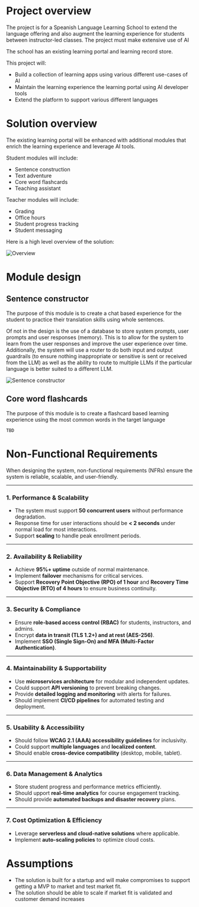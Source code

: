 # Project overview

The project is for a Speanish Language Learning School to extend the language offering and also augment the learning experience for students between instructor-led classes. The project must make extensive use of AI

The school has an existing learning portal and learning record store.

This project will:

- Build a collection of learning apps using various different use-cases of AI
- Maintain the learning experience the learning portal using AI developer tools
- Extend the platform to support various different languages

# Solution overview

The existing learning portal will be enhanced with additional modules that enrich the learning experience and leverage AI tools.

Student modules will include:

- Sentence construction
- Text adventure
- Core word flashcards
- Teaching assistant

Teacher modules will include:

- Grading
- Office hours
- Student progress tracking
- Student messaging

Here is a high level overview of the solution:

![Overview](images/overview.png)

# Module design

## Sentence constructor

The purpose of this module is to create a chat based experience for the student to practice their translation skills using whole sentences.

Of not in the design is the use of a database to store system prompts, user prompts and user responses (memory). This is to allow for the system to learn from the user responses and improve the user experience over time. Additionally, the system will use a router to do both input and output guardrails (to ensure nothing inappropriate or sensitive is sent or received from the LLM) as well as the ability to route to multiple LLMs if the particular language is better suited to a different LLM.

![Sentence constructor](images/sentence-constructor.png)

## Core word flashcards

The purpose of this module is to create a flashcard based learning experience using the most common words in the target language

`TBD`

# Non-Functional Requirements

When designing the system, non-functional requirements (NFRs) ensure the system is reliable, scalable, and user-friendly.

---

### **1. Performance & Scalability**

- The system must support **50 concurrent users** without performance degradation.
- Response time for user interactions should be **< 2 seconds** under normal load for most interactions.
- Support **scaling** to handle peak enrollment periods.

---

### **2. Availability & Reliability**

- Achieve **95%+ uptime** outside of normal maintenance.
- Implement **failover** mechanisms for critical services.
- Support **Recovery Point Objective (RPO) of 1 hour** and **Recovery Time Objective (RTO) of 4 hours** to ensure business continuity.

---

### **3. Security & Compliance**

- Ensure **role-based access control (RBAC)** for students, instructors, and admins.
- Encrypt **data in transit (TLS 1.2+) and at rest (AES-256)**.
- Implement **SSO (Single Sign-On) and MFA (Multi-Factor Authentication)**.

---

### **4. Maintainability & Supportability**

- Use **microservices architecture** for modular and independent updates.
- Could support **API versioning** to prevent breaking changes.
- Provide **detailed logging and monitoring** with alerts for failures.
- Should implement **CI/CD pipelines** for automated testing and deployment.

---

### **5. Usability & Accessibility**

- Should follow **WCAG 2.1 (AAA) accessibility guidelines** for inclusivity.
- Could support **multiple languages** and **localized content**.
- Should enable **cross-device compatibility** (desktop, mobile, tablet).

---

### **6. Data Management & Analytics**

- Store student progress and performance metrics efficiently.
- Should upport **real-time analytics** for course engagement tracking.
- Should provide **automated backups and disaster recovery** plans.

---

### **7. Cost Optimization & Efficiency**

- Leverage **serverless and cloud-native solutions** where applicable.
- Implement **auto-scaling policies** to optimize cloud costs.

# Assumptions

- The solution is built for a startup and will make compromises to support getting a MVP to market and test market fit.
- The solution should be able to scale if market fit is validated and customer demand increases
